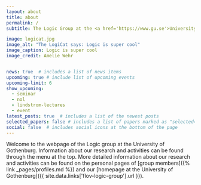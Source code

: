 ```yaml
---
layout: about
title: about
permalink: /
subtitle: The Logic Group at the <a href='https://www.gu.se'>University of Gothenburg</a>

image: logicat.jpg
image_alt: "The LogiCat says: Logic is super cool"
image_caption: Logic is super cool
image_credit: Amelie Wehr


news: true  # includes a list of news items
upcoming: true # include list of upcoming events
upcoming-limit: 6
show_upcoming:
  - seminar
  - nol
  - lindstrom-lectures
  - event
latest_posts: true  # includes a list of the newest posts
selected_papers: false # includes a list of papers marked as "selected={true}"
social: false  # includes social icons at the bottom of the page
---
```


Welcome to the webpage of the Logic group at the University of Gothenburg.
Information about our research and activities can be found through the menu at the top.
More detailed information about our research and activities can be found on the personal pages of [group members]({% link _pages/profiles.md %}) and our [homepage at the University of Gothenburg]({{ site.data.links['flov-logic-group'].url }}).
